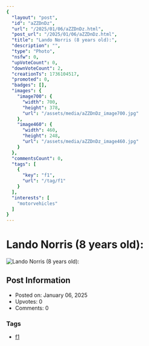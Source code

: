 ```yaml
---
{
  "layout": "post",
  "id": "aZZDnDz",
  "url": "/2025/01/06/aZZDnDz.html",
  "post_url": "/2025/01/06/aZZDnDz.html",
  "title": "Lando Norris (8 years old):",
  "description": "",
  "type": "Photo",
  "nsfw": 0,
  "upVoteCount": 0,
  "downVoteCount": 2,
  "creationTs": 1736104517,
  "promoted": 0,
  "badges": [],
  "images": {
    "image700": {
      "width": 700,
      "height": 378,
      "url": "/assets/media/aZZDnDz_image700.jpg"
    },
    "image460": {
      "width": 460,
      "height": 248,
      "url": "/assets/media/aZZDnDz_image460.jpg"
    }
  },
  "commentsCount": 0,
  "tags": [
    {
      "key": "f1",
      "url": "/tag/f1"
    }
  ],
  "interests": [
    "motorvehicles"
  ]
}
---
```


# Lando Norris (8 years old):

![Lando Norris (8 years old):](/assets/media/aZZDnDz_image700.jpg)

## Post Information

- Posted on: January 06, 2025
- Upvotes: 0
- Comments: 0

### Tags

- [f1](/tag/f1)
